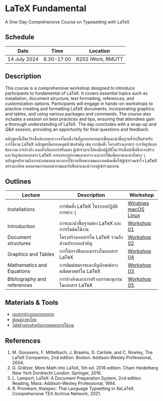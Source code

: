 # LaTeX Fundamental

A One-Day Comprehensive Course on Typesetting with LaTeX

## Schedule

|   Date       |     Time     |    Location   |
|--------------|--------------|---------------|
| 14 July 2024 | 8.30-17.00   | R202 iWork, RMUTT |


## Description

This course is a comprehensive workshop designed to introduce participants to fundamental of LaTeX. 
It covers essential topics such as installation, document structure, text formatting, references, and customization options. 
Participants will engage in hands-on workshops to practice creating and formatting LaTeX documents, incorporating graphics and tables, and using various packages and commands. 
The course also includes a session on best practices and tips, ensuring that attendees gain a thorough understanding of LaTeX. 
The day concludes with a wrap-up and Q&A session, providing an opportunity for final questions and feedback.

หลักสูตรนี้เป็นเวิร์กช็อปแบบครบวงจรในหนึ่งวันที่ถูกออกแบบมาเพื่อแนะนำพื้นฐานที่จำเป็นสำหรับการใช้งาน LaTeX  หลักสูตรนี้ครอบคลุมหัวข้อสำคัญ เช่น การติดตั้ง โครงสร้างเอกสาร การจัดรูปแบบข้อความ การอ้างอิง และตัวเลือกการปรับแต่ง ผู้เข้าร่วมจะได้ลงมือปฏิบัติในเวิร์กช็อปเพื่อฝึกการสร้างและจัดรูปแบบเอกสาร LaTeX การแทรกรูปภาพและตาราง และการใช้แพ็คเกจและคำสั่งต่าง ๆ หลักสูตรยังรวมถึงการนำเสนอแนวทางการใช้งานที่เหมาะสมและเทคนิคเพื่อให้ผู้เข้าร่วมเข้าใจ LaTeX อย่างละเอียด ตลอดจนการตอบคำถามและรับฟังคำแนะนำจากผู้เข้าร่วมอบรม

## Outlines

| Lecture  | Description  | Workshop  |
|----------|--------------|-----------|
| Installations | การติดตั้ง LaTeX ในระบบปฏิบัติการต่าง ๆ | [Windows](workshops/installation_windows) <br> [macOS](workshops/installation_macos) <br> [Linux](workshops/installation_linux)| 
| Introduction  | การแนะนำพื้นฐานของ LaTeX และการเริ่มต้นใช้งาน | [Workshop 01](workshops/01)  |
| Document structures | โครงสร้างเอกสารใน LaTeX รวมถึงส่วนประกอบสำคัญ | [Workshop 02](workshops/02) |
| Graphics and Tables | การใส่กราฟิกและตารางในเอกสาร LaTeX | [Workshop 04](workshops/03) |
| Mathematics and Equations | การพิมพ์สมการและสัญลักษณ์ทางคณิตศาสตร์ใน LaTeX | [Workshop 03](workshops/04) |
| Bibliography and references | การอ้างอิงและการสร้างบรรณานุกรมในเอกสาร LaTeX | [Workshop 05](workshops/05) |

## Materials & Tools

- [เอกสารประกอบการบรรยาย](assets/lecture.pdf) 
- [ฟอนต์ภาษาไทย](assets/thaifonts.zip)
- [ไฟล์ตัวอย่างสำหรับการทดสอบการใช้งาน](assets/latex_test.zip)

## References

1. M. Goossens, F. Mittelbach, J. Braams, D. Carlisle, and C. Rowley, The LaTeX Companion, 2nd edition. Boston: Addison-Wesley Professional, 2004.
1. G. Grätzer, More Math Into LaTeX, 5th ed. 2016 edition. Cham Heidelberg New York Dordrecht London: Springer, 2016.
1. L. Lamport, LaTeX: A Document Preparation System, 2nd edition. Reading, Mass: Addison-Wesley Professional, 1994.
1. R. Promkam, thaispec: Thai Language Typsetting in XeLaTeX. Comprehensive TEX Archive Network, 2021. 

